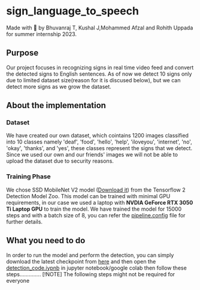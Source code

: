 # sign_language_to_speech

Made with 🖤 by Bhuvanraj T, Kushal J,Mohammed Afzal and Rohith Uppada for summer internship 2023.

## Purpose
Our project focuses in recognizing signs in real time video feed and convert the detected signs to English sentences. As of now we detect 10 signs only due to limited dataset size(reason for it is discused below), but we can detect more signs as we grow the dataset.


## About the implementation
### Dataset
We have created our own dataset, which cointains 1200 images classified into 10 classes namely 'deaf', 'food', 'hello', 'help', 'iloveyou', 'internet', 'no', 'okay', 'thanks', and 'yes', these classes represent the signs that we detect. Since we used our own and our friends' images we will not be able to upload the dataset due to security reasons.

### Training Phase
We chose SSD MobileNet V2 model ([Download it](http://download.tensorflow.org/models/object_detection/tf2/20200711/ssd_mobilenet_v2_fpnlite_320x320_coco17_tpu-8.tar.gz)) from the Tensorflow 2 Detection Model Zoo. This model can be trained with minimal GPU requirements, in our case we used a laptop with **NVDIA GeForce RTX 3050 Ti Laptop GPU** to train the model. We have trained the model for 15000 steps and with a batch size of 8, you can refer the [pipeline.config](https://github.com/Bu1raj/sign_language_to_speech/blob/main/models/my_ssd_mobilenet_v2_fpnlite_320x320/pipeline.config) file for further details. 


## What you need to do
In order to run the model and perform the detection, you can simply download the latest checkpoint from [here](https://github.com/Bu1raj/sign_language_to_speech/tree/main/models/my_ssd_mobilenet_v2_fpnlite_320x320) and then open the [detection_code.iypnb](https://github.com/Bu1raj/sign_language_to_speech/blob/main/detection_code.ipynb) in jupyter notebook/google colab then follow these steps..............
[!NOTE] The following steps might not be required for everyone





